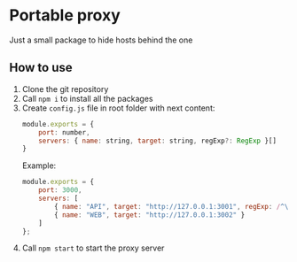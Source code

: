 # Portable proxy

Just a small package to hide hosts behind the one

## How to use

1. Clone the git repository
1. Call `npm i` to install all the packages
1. Create `config.js` file in root folder with next content:
    ```javascript
    module.exports = {
        port: number,
        servers: { name: string, target: string, regExp?: RegExp }[]
    }
    ```
    Example:
    ```javascript
    module.exports = {
        port: 3000,
        servers: [
            { name: "API", target: "http://127.0.0.1:3001", regExp: /^\/(api|auth\/callback)/ },
            { name: "WEB", target: "http://127.0.0.1:3002" }
        ]
    };
    ```
1. Call `npm start` to start the proxy server
